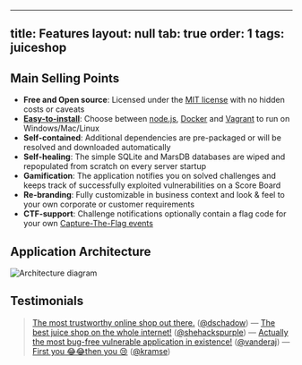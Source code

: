 ---
title: Features
layout:  null
tab: true
order: 1
tags: juiceshop
------------

## Main Selling Points

* **Free and Open source**: Licensed under the [MIT license](https://github.com/bkimminich/juice-shop/blob/master/LICENSE) with no hidden costs or caveats
* [**Easy-to-install**](https://github.com/bkimminich/juice-shop#setup): Choose between [node.js](http://nodejs.org), [Docker](https://www.docker.com) and [Vagrant](https://www.vagrantup.com/downloads.html) to run on Windows/Mac/Linux
* **Self-contained**: Additional dependencies are pre-packaged or will be resolved and downloaded automatically
* **Self-healing**: The simple SQLite and MarsDB databases are wiped and repopulated from scratch on every server startup
* **Gamification**: The application notifies you on solved challenges and keeps track of successfully exploited vulnerabilities on a Score Board
* **Re-branding**: Fully customizable in business context and look & feel to your own corporate or customer requirements
* **CTF-support**: Challenge notifications optionally contain a flag code for your own [Capture-The-Flag events](https://github.com/bkimminich/juice-shop-ctf)

## Application Architecture

![Architecture diagram](https://raw.githubusercontent.com/bkimminich/pwning-juice-shop/master/introduction/img/architecture-diagram.png)

## Testimonials

> [The most trustworthy online shop out there.](https://twitter.com/dschadow/status/706781693504589824)
> ([@dschadow](https://github.com/dschadow)) —
> [The best juice shop on the whole internet!](https://twitter.com/shehackspurple/status/907335357775085568)
> ([@shehackspurple](https://twitter.com/shehackspurple)) —
> [Actually the most bug-free vulnerable application in existence!](https://youtu.be/TXAztSpYpvE?t=26m35s)
> ([@vanderaj](https://twitter.com/vanderaj)) —
> [First you 😂😂then you 😢](https://twitter.com/kramse/status/1073168529405472768)
> ([@kramse](https://twitter.com/kramse))
